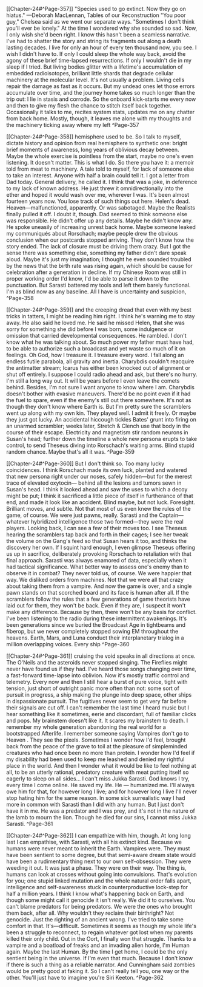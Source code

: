 [[Chapter-24#^Page-357]]
"Species used to go extinct. Now they go on hiatus." —Deborah MacLennan, Tables of our Reconstruction
"You poor guy," Chelsea said as we went our separate ways. "Sometimes I don't think you'll ever be lonely." At the time I wondered why she sounded so sad. Now, I only wish she'd been right. I know this hasn't been a seamless narrative. I've had to shatter the story and string its fragments out along a death lasting decades. I live for only an hour of every ten thousand now, you see. I wish I didn't have to. If only I could sleep the whole way back, avoid the agony of these brief time-lapsed resurrections. If only I wouldn't die in my sleep if I tried. But living bodies glitter with a lifetime's accumulation of embedded radioisotopes, brilliant little shards that degrade cellular machinery at the molecular level. It's not usually a problem. Living cells repair the damage as fast as it occurs. But my undead ones let those errors accumulate over time, and the journey home takes so much longer than the trip out: I lie in stasis and corrode. So the onboard kick-starts me every now and then to give my flesh the chance to stitch itself back together. Occasionally it talks to me, recites system stats, updates me on any chatter from back home. Mostly, though, it leaves me alone with my thoughts and the machinery ticking away where my left ^Page-357

[[Chapter-24#^Page-358]]  hemisphere used to be. So I talk to myself, dictate history and opinion from real hemisphere to synthetic one: bright brief moments of awareness, long years of oblivious decay between. Maybe the whole exercise is pointless from the start, maybe no one's even listening. It doesn't matter. This is what I do. So there you have it: a memoir told from meat to machinery. A tale told to myself, for lack of someone else to take an interest. Anyone with half a brain could tell it. I got a letter from Dad today. General delivery, he called it. I think that was a joke, in deference to my lack of known address. He just threw it omnidirectionally into the ether and hoped it would wash over me, wherever I was. It's been almost fourteen years now. You lose track of such things out here. Helen's dead. Heaven—malfunctioned, apparently. Or was sabotaged. Maybe the Realists finally pulled it off. I doubt it, though. Dad seemed to think someone else was responsible. He didn't offer up any details. Maybe he didn't know any. He spoke uneasily of increasing unrest back home. Maybe someone leaked my communiqués about Rorschach; maybe people drew the obvious conclusion when our postcards stopped arriving. They don't know how the story ended. The lack of closure must be driving them crazy. But I got the sense there was something else, something my father didn't dare speak aloud. Maybe it's just my imagination; I thought he even sounded troubled by the news that the birth rate was rising again, which should be cause for celebration after a generation in decline. If my Chinese Room was still in proper working order I'd know, I'd be able to parse it down to the punctuation. But Sarasti battered my tools and left them barely functional. I'm as blind now as any baseline. All I have is uncertainty and suspicion, ^Page-358

[[Chapter-24#^Page-359]]  and the creeping dread that even with my best tricks in tatters, I might be reading him right. I think he's warning me to stay away. He also said he loved me. He said he missed Helen, that she was sorry for something she did before I was born, some indulgence or omission that carried developmental consequences. He rambled. I don't know what he was talking about. So much power my father must have had, to be able to authorize such a broadcast and yet waste so much of it on feelings. Oh God, how I treasure it. I treasure every word. I fall along an endless futile parabola, all gravity and inertia. Charybdis couldn't reacquire the antimatter stream; Icarus has either been knocked out of alignment or shut off entirely. I suppose I could radio ahead and ask, but there's no hurry. I'm still a long way out. It will be years before I even leave the comets behind. Besides, I'm not sure I want anyone to know where I am. Charybdis doesn't bother with evasive maneuvers. There'd be no point even if it had the fuel to spare, even if the enemy's still out there somewhere. It's not as though they don't know where Earth is. But I'm pretty sure the scramblers went up along with my own kin. They played well. I admit it freely. Or maybe they just got lucky. An accidental hiccough tickles Bates' grunt into firing on an unarmed scrambler; weeks later, Stretch & Clench use that body in the course of their escape. Electricity and magnetism stir random neurons in Susan's head; further down the timeline a whole new persona erupts to take control, to send Theseus diving into Rorschach's waiting arms. Blind stupid random chance. Maybe that's all it was. ^Page-359

[[Chapter-24#^Page-360]]  But I don't think so. Too many lucky coincidences. I think Rorschach made its own luck, planted and watered that new persona right under our noses, safely hidden—but for the merest trace of elevated oxytocin— behind all the lesions and tumors sewn in Susan's head. I think it looked ahead and saw the uses to which a decoy might be put; I think it sacrificed a little piece of itself in furtherance of that end, and made it look like an accident. Blind maybe, but not luck. Foresight. Brilliant moves, and subtle. Not that most of us even knew the rules of the game, of course. We were just pawns, really. Sarasti and the Captain—whatever hybridized intelligence those two formed—they were the real players. Looking back, I can see a few of their moves too. I see Theseus hearing the scramblers tap back and forth in their cages; I see her tweak the volume on the Gang's feed so that Susan hears it too, and thinks the discovery her own. If I squint hard enough, I even glimpse Theseus offering us up in sacrifice, deliberately provoking Rorschach to retaliation with that final approach. Sarasti was always enamored of data, especially when it had tactical significance. What better way to assess one's enemy than to observe it in combat? They never told us, of course. We were happier that way. We disliked orders from machines. Not that we were all that crazy about taking them from a vampire. And now the game is over, and a single pawn stands on that scorched board and its face is human after all. If the scramblers follow the rules that a few generations of game theorists have laid out for them, they won't be back. Even if they are, I suspect it won't make any difference. Because by then, there won't be any basis for conflict. I've been listening to the radio during these intermittent awakenings. It's been generations since we buried the Broadcast Age in tightbeams and fiberop, but we never completely stopped sowing EM throughout the heavens. Earth, Mars, and Luna conduct their interplanetary trialog in a million overlapping voices. Every ship ^Page-360

[[Chapter-24#^Page-361]]  cruising the void speaks in all directions at once. The O'Neils and the asteroids never stopped singing. The Fireflies might never have found us if they had. I've heard those songs changing over time, a fast-forward time-lapse into oblivion. Now it's mostly traffic control and telemetry. Every now and then I still hear a burst of pure voice, tight with tension, just short of outright panic more often than not: some sort of pursuit in progress, a ship making the plunge into deep space, other ships in dispassionate pursuit. The fugitives never seem to get very far before their signals are cut off. I can't remember the last time I heard music but I hear something like it sometimes, eerie and discordant, full of familiar clicks and pops. My brainstem doesn't like it. It scares my brainstem to death. I remember my whole generation abandoning the real world for a bootstrapped Afterlife. I remember someone saying Vampires don't go to Heaven . They see the pixels. Sometimes I wonder how I'd feel, brought back from the peace of the grave to toil at the pleasure of simpleminded creatures who had once been no more than protein. I wonder how I'd feel if my disability had been used to keep me leashed and denied my rightful place in the world. And then I wonder what it would be like to feel nothing at all, to be an utterly rational, predatory creature with meat putting itself so eagerly to sleep on all sides... I can't miss Jukka Sarasti. God knows I try, every time I come online. He saved my life. He — humanized me. I'll always owe him for that, for however long I live; and for however long I live I'll never stop hating him for the same reason. In some sick surrealistic way I had more in common with Sarasti than I did with any human. But I just don't have it in me. He was a predator and I was prey, and it's not in the nature of the lamb to mourn the lion. Though he died for our sins, I cannot miss Jukka Sarasti. ^Page-361

[[Chapter-24#^Page-362]]  I can empathize with him, though. At long long last I can empathise, with Sarasti, with all his extinct kind. Because we humans were never meant to inherit the Earth. Vampires were. They must have been sentient to some degree, but that semi-aware dream state would have been a rudimentary thing next to our own self-obsession. They were weeding it out. It was just a phase. They were on their way. The thing is, humans can look at crosses without going into convulsions. That's evolution for you; one stupid linked mutation and the whole natural order falls apart, intelligence and self-awareness stuck in counterproductive lock-step for half a million years. I think I know what's happening back on Earth, and though some might call it genocide it isn't really. We did it to ourselves. You can't blame predators for being predators. We were the ones who brought them back, after all. Why wouldn't they reclaim their birthright? Not genocide. Just the righting of an ancient wrong. I've tried to take some comfort in that. It's—difficult. Sometimes it seems as though my whole life's been a struggle to reconnect, to regain whatever got lost when my parents killed their only child. Out in the Oort, I finally won that struggle. Thanks to a vampire and a boatload of freaks and an invading alien horde, I'm Human again. Maybe the last Human. By the time I get home, I could be the only sentient being in the universe. If I'm even that much. Because I don't know if there is such a thing as a reliable narrator. And Cunningham said zombies would be pretty good at faking it. So I can't really tell you, one way or the other. You'll just have to imagine you're Siri Keeton. ^Page-362